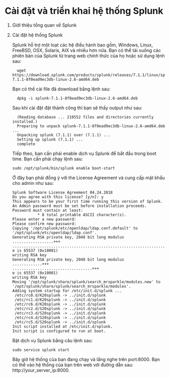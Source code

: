 # Cài đặt và triển khai hệ thống Splunk 
1. Giới thiệu tổng quan về Splunk
2. Cài đặt hệ thống Splunk
 
   Splunk hỗ trợ một loạt các hệ điều hành bao gồm, Windows, Linux, FreeBSD, OSX, Solaris, AIX và nhiều hơn nữa. Bạn có thể tải xuống các phiên bản của Splunk từ trang web chính thức của họ hoặc sử dụng lệnh sau:

         wget https://download.splunk.com/products/splunk/releases/7.1.1/linux/splunk-7.1.1-8f0ead9ec3db-linux-2.6-amd64.deb

   Bạn có thể cài file đã download bằng lệnh sau:

         dpkg -i splunk-7.1.1-8f0ead9ec3db-linux-2.6-amd64.deb

   Sau khi cài đặt đặt thành công thì bạn sẽ thấy output như sau:

         (Reading database ... 218552 files and directories currently installed.)
         Preparing to unpack splunk-7.1.1-8f0ead9ec3db-linux-2.6-amd64.deb ...
         Unpacking splunk (7.1.1) over (7.1.1) ...
         Setting up splunk (7.1.1) ...
         complete

   Tiếp theo, bạn cần phải enable dịch vụ Splunk để bắt đầu trong boot time. Bạn cần phải chạy lệnh sau:

       sudo /opt/splunk/bin/splunk enable boot-start

   Ở đây bạn phải đồng ý với the License Agreement và cung cấp mật khẩu cho admin như sau:

       Splunk Software License Agreement 04.24.2018
       Do you agree with this license? [y/n]: y
       This appears to be your first time running this version of Splunk.
       An Admin password must be set before installation proceeds.
       Password must contain at least:
                  * 8 total printable ASCII character(s).
       Please enter a new password: 
       Please confirm new password: 
       Copying '/opt/splunk/etc/openldap/ldap.conf.default' to '/opt/splunk/etc/openldap/ldap.conf'.
       Generating RSA private key, 2048 bit long modulus
       ..................+++
       ..............................................................................+++
       e is 65537 (0x10001)
       writing RSA key
       Generating RSA private key, 2048 bit long modulus
       .............+++
       ...................................+++
       e is 65537 (0x10001)
       writing RSA key
       Moving '/opt/splunk/share/splunk/search_mrsparkle/modules.new' to '/opt/splunk/share/splunk/search_mrsparkle/modules'.
       Adding system startup for /etc/init.d/splunk ...
        /etc/rc0.d/K20splunk -> ../init.d/splunk
        /etc/rc1.d/K20splunk -> ../init.d/splunk
        /etc/rc6.d/K20splunk -> ../init.d/splunk
        /etc/rc2.d/S20splunk -> ../init.d/splunk
        /etc/rc3.d/S20splunk -> ../init.d/splunk
        /etc/rc4.d/S20splunk -> ../init.d/splunk
        /etc/rc5.d/S20splunk -> ../init.d/splunk
       Init script installed at /etc/init.d/splunk.
       Init script is configured to run at boot.

   Bật dịch vụ Splunk bằng câu lệnh sau:

       sudo service splunk start

   Bây giờ hệ thống của bạn đang chạy và lắng nghe trên port:8000. Bạn có thể vào hệ thống của bạn trên web với đường dẫn sau: http://your_server_ip:8000.





   




   



